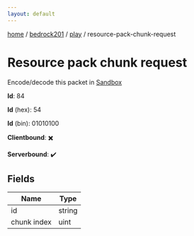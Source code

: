 ```yaml
---
layout: default
---
```


[home](/)  /  [bedrock201](/protocol/bedrock201)  /  [play](/protocol/bedrock201/play)  /  resource-pack-chunk-request

# Resource pack chunk request

Encode/decode this packet in [Sandbox](../../../sandbox/bedrock201#play.resource_pack_chunk_request)

**Id**: 84

**Id** (hex): 54

**Id** (bin): 01010100

**Clientbound**: ✖️

**Serverbound**: ✔️

## Fields

Name | Type
---|---
id | string
chunk index | uint
